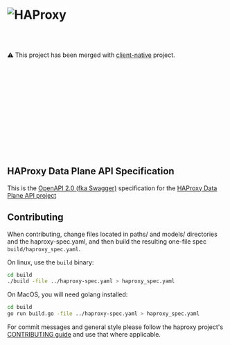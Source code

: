 # ![HAProxy](assets/images/haproxy-weblogo-210x49.png "HAProxy")

<br/>
<br/>

:warning: This project has been merged with [client-native](https://github.com/haproxytech/client-native) project.

<br/>
<br/>
<br/>
<br/>
<br/>
<br/>
<br/>
<br/>
<br/>
<br/>
<br/>
<br/>

## HAProxy Data Plane API Specification

This is the [OpenAPI 2.0 (fka Swagger)](https://github.com/OAI/OpenAPI-Specification/blob/master/versions/2.0.md) specification for the [HAProxy Data Plane API project](https://github.com/haproxytech/dataplaneapi)

## Contributing

When contributing, change files located in paths/ and models/ directories and the haproxy-spec.yaml, and then build the resulting one-file spec `build/haproxy_spec.yaml`.

On linux, use the `build` binary:

```bash
cd build
./build -file ../haproxy-spec.yaml > haproxy_spec.yaml
```

On MacOS, you will need golang installed:

```bash
cd build
go run build.go -file ../haproxy-spec.yaml > haproxy_spec.yaml
```

For commit messages and general style please follow the haproxy project's [CONTRIBUTING guide](https://github.com/haproxy/haproxy/blob/master/CONTRIBUTING) and use that where applicable.
